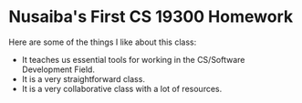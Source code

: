 # Nusaiba's First CS 19300 Homework

Here are some of the things I like about this class:
- It teaches us essential tools for working in the CS/Software Development Field.
- It is a very straightforward class.
- It is a very collaborative class with a lot of resources. 
